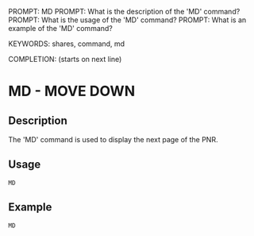 PROMPT: MD
PROMPT: What is the description of the 'MD' command?
PROMPT: What is the usage of the 'MD' command?
PROMPT: What is an example of the 'MD' command?

KEYWORDS: shares, command, md

COMPLETION: (starts on next line)
# MD - MOVE DOWN

## Description
The 'MD' command is used to display the next page of the PNR.

## Usage
```
MD
```

## Example
```
MD
```

